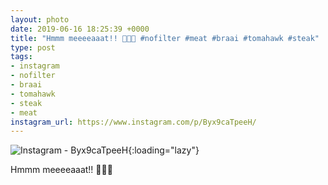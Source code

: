 ```yaml
---
layout: photo
date: 2019-06-16 18:25:39 +0000
title: "Hmmm meeeeaaat!! 🍖🥩😋 #nofilter #meat #braai #tomahawk #steak"
type: post
tags:
- instagram
- nofilter
- braai
- tomahawk
- steak
- meat
instagram_url: https://www.instagram.com/p/Byx9caTpeeH/
---
```


![Instagram - Byx9caTpeeH](https://colinseymour.co.uk/img/Byx9caTpeeH.jpg){:loading="lazy"}

Hmmm meeeeaaat!! 🍖🥩😋
